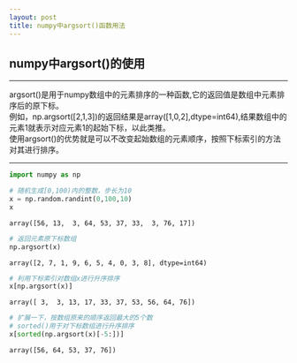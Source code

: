 ```yaml
---
layout: post
title: numpy中argsort()函数用法
---
```


## numpy中argsort()的使用
***
argsort()是用于numpy数组中的元素排序的一种函数,它的返回值是数组中元素排序后的原下标。  
例如，np.argsort([2,1,3])的返回结果是array([1,0,2],dtype=int64),结果数组中的元素1就表示对应元素1的起始下标，以此类推。  
使用argsort()的优势就是可以不改变起始数组的元素顺序，按照下标索引的方法对其进行排序。  
***


```python
import numpy as np
```


```python
# 随机生成[0,100)内的整数，步长为10
x = np.random.randint(0,100,10) 
x
```




    array([56, 13,  3, 64, 53, 37, 33,  3, 76, 17])




```python
# 返回元素原下标数组
np.argsort(x)
```




    array([2, 7, 1, 9, 6, 5, 4, 0, 3, 8], dtype=int64)




```python
# 利用下标索引对数组x进行升序排序
x[np.argsort(x)]
```




    array([ 3,  3, 13, 17, 33, 37, 53, 56, 64, 76])




```python
# 扩展一下，按数组原来的顺序返回最大的5个数
# sorted()用于对下标数组进行升序排序
x[sorted(np.argsort(x)[-5:])]
```




    array([56, 64, 53, 37, 76])


